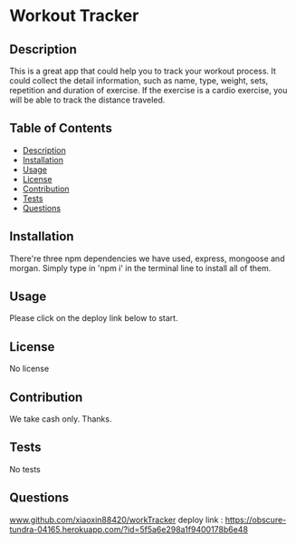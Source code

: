   # Workout Tracker
  
  ## Description
  This is a great app that could help you to track your workout process. It could collect the detail information, such as name, type, weight, sets, repetition and duration of exercise. If the exercise is a cardio exercise, you will be able to track the distance traveled.


  ## Table of Contents
  - [Description](#description)
  - [Installation](#installation)
  - [Usage](#usage)
  - [License](#license)
  - [Contribution](#contribution)
  - [Tests](#tests)
  - [Questions](#questions)


  ## Installation
  There're three npm dependencies we have used, express, mongoose and morgan. Simply type in 'npm i' in the terminal line to install all of them.


  ## Usage
  Please click on the deploy link below to start. 


  ## License
  No license


  ## Contribution
  We take cash only. Thanks.


  ## Tests
  No tests


  ## Questions
  www.github.com/xiaoxin88420/workTracker
  deploy link : https://obscure-tundra-04165.herokuapp.com/?id=5f5a6e298a1f9400178b6e48
